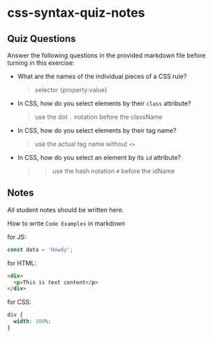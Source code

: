 # css-syntax-quiz-notes

## Quiz Questions

Answer the following questions in the provided markdown file before turning in this exercise:

- What are the names of the individual pieces of a CSS rule?

  > selector {property:value}

- In CSS, how do you select elements by their `class` attribute?

  > use the dot `.` notation before the className

- In CSS, how do you select elements by their tag name?

  > use the actual tag name without `<>`

- In CSS, how do you select an element by its `id` attribute?
  > > use the hash notation `#` before the idName

## Notes

All student notes should be written here.

How to write `Code Examples` in markdown

for JS:

```javascript
const data = 'Howdy';
```

for HTML:

```html
<div>
  <p>This is text content</p>
</div>
```

for CSS:

```css
div {
  width: 100%;
}
```
